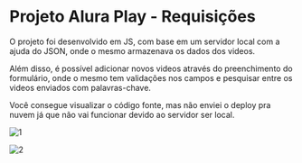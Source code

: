 # Projeto Alura Play - Requisições

O projeto foi desenvolvido em JS, com base em um servidor local com a ajuda do JSON, onde o mesmo armazenava os dados dos videos. 

Além disso, é possível adicionar novos videos através do preenchimento do formulário, onde o mesmo tem validações nos campos e pesquisar entre os videos enviados com palavras-chave. 

Você consegue visualizar o código fonte, mas não enviei o deploy pra nuvem já que não vai funcionar devido ao servidor ser local. 

![1](https://user-images.githubusercontent.com/95857175/226615537-cf588134-b6eb-4b6d-b68b-0a9ee5d8526f.png#vitrinedev)

![2](https://user-images.githubusercontent.com/95857175/226615551-67798430-2372-4ecb-a794-77dd2b064438.png#vitrinedev)

